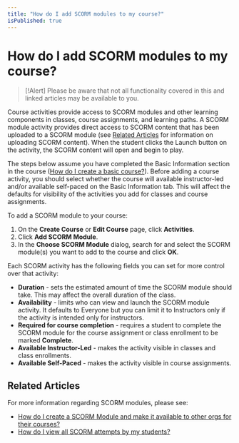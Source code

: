 ```yaml
---
title: "How do I add SCORM modules to my course?"
isPublished: true
---
```


# How do I add SCORM modules to my course?

> [!Alert] Please be aware that not all functionality covered in this and linked articles may be available to you. 

Course activities provide access to SCORM modules and other learning components in classes, course assignments, and learning paths. A SCORM module activity provides direct access to SCORM content that has been uploaded to a SCORM module (see [Related Articles](#related-articles) for information on uploading SCORM content). When the student clicks the Launch button on the activity, the SCORM content will open and begin to play. 

The steps below assume you have completed the Basic Information section in the course ([How do I create a basic course?](../overall/create-course.md)). Before adding a course activity, you should select whether the course will available instructor-led and/or available self-paced on the Basic Information tab. This will affect the defaults for visibility of the activities you add for classes and course assignments.

To add a SCORM module to your course:
1. On the **Create Course** or **Edit Course** page, click **Activities**.
1. Click **Add SCORM Module**.
1. In the **Choose SCORM Module** dialog, search for and select the SCORM module(s) you want to add to the course and click **OK**.

Each SCORM activity has the following fields you can set for more control over that activity:
- **Duration** - sets the estimated amount of time the SCORM module should take. This may affect the overall duration of the class.
- **Availability** - limits who can view and launch the SCORM module activity. It defaults to Everyone but you can limit it to Instructors only if the activity is intended only for instructors.
- **Required for course completion** - requires a student to complete the SCORM module for the course assignment or class enrollment to be marked **Complete**.
- **Available Instructor-Led** - makes the activity visible in classes and class enrollments.
- **Available Self-Paced** - makes the activity visible in course assignments.

## Related Articles
For more information regarding SCORM modules, please see:
- [How do I create a SCORM Module and make it available to other orgs for their courses?](create-scorm-module.md)
- [How do I view all SCORM attempts by my students?](view-scorm-attempts.md)
